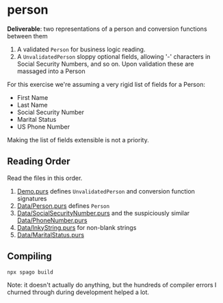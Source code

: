 # person

**Deliverable**: two representations of a person and conversion functions
between them

1. A validated `Person` for business logic reading. 
1. A `UnvalidatedPerson` sloppy optional fields, allowing '-'
   characters in Social Security Numbers, and so on.  Upon validation
   these are massaged into a Person


For this exercise we're assuming a very rigid list of fields for a Person:
* First Name
* Last Name
* Social Security Number
* Marital Status
* US Phone Number

Making the list of fields extensible is not a priority.

## Reading Order

Read the files in this order.

1. [Demo.purs](src/Demo.purs) defines `UnvalidatedPerson` and conversion function signatures
1. [Data/Person.purs](src/Data/Person.purs) defines `Person`
1. [Data/SocialSecurityNumber.purs](src/Data/SocialSecurityNumber.purs) and the suspiciously similar [Data/PhoneNumber.purs](src/Data/PhoneNumber.purs)
1. [Data/InkyString.purs](src/Data/InkyString.purs) for non-blank strings
1. [Data/MaritalStatus.purs](src/Data/MaritalStatus.purs)

## Compiling

```
npx spago build
```
Note: it doesn't actually do anything, but the hundreds of compiler errors I churned through during development helped a lot. 


